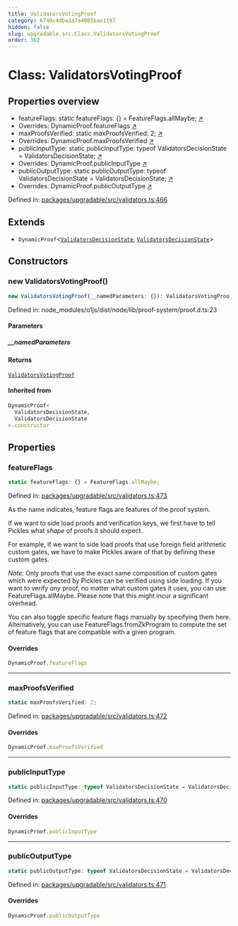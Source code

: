 ```yaml
---
title: ValidatorsVotingProof
category: 6749c4dba3a7a4005bae1197
hidden: false
slug: upgradable.src.Class.ValidatorsVotingProof
order: 362
---
```


# Class: ValidatorsVotingProof

## Properties overview

- featureFlags: static featureFlags: {} = FeatureFlags.allMaybe; [↗](#featureflags)
- Overrides: DynamicProof.featureFlags [↗](#overrides)
- maxProofsVerified: static maxProofsVerified: 2; [↗](#maxproofsverified)
- Overrides: DynamicProof.maxProofsVerified [↗](#overrides)
- publicInputType: static publicInputType: typeof ValidatorsDecisionState = ValidatorsDecisionState; [↗](#publicinputtype)
- Overrides: DynamicProof.publicInputType [↗](#overrides)
- publicOutputType: static publicOutputType: typeof ValidatorsDecisionState = ValidatorsDecisionState; [↗](#publicoutputtype)
- Overrides: DynamicProof.publicOutputType [↗](#overrides)

Defined in: [packages/upgradable/src/validators.ts:466](https://github.com/zkcloudworker/minatokens-lib/blob/main/packages/upgradable/src/validators.ts#L466)

## Extends

- `DynamicProof`\<[`ValidatorsDecisionState`](upgradablesrcclassvalidatorsdecisionstate), [`ValidatorsDecisionState`](upgradablesrcclassvalidatorsdecisionstate)\>

## Constructors

### new ValidatorsVotingProof()

```ts
new ValidatorsVotingProof(__namedParameters: {}): ValidatorsVotingProof
```

Defined in: node\_modules/o1js/dist/node/lib/proof-system/proof.d.ts:23

#### Parameters

##### \_\_namedParameters

#### Returns

[`ValidatorsVotingProof`](upgradablesrcclassvalidatorsvotingproof)

#### Inherited from

```ts
DynamicProof<
  ValidatorsDecisionState,
  ValidatorsDecisionState
>.constructor
```

## Properties

### featureFlags

```ts
static featureFlags: {} = FeatureFlags.allMaybe;
```

Defined in: [packages/upgradable/src/validators.ts:473](https://github.com/zkcloudworker/minatokens-lib/blob/main/packages/upgradable/src/validators.ts#L473)

As the name indicates, feature flags are features of the proof system.

If we want to side load proofs and verification keys, we first have to tell Pickles what _shape_ of proofs it should expect.

For example, if we want to side load proofs that use foreign field arithmetic custom gates, we have to make Pickles aware of that by defining
these custom gates.

_Note:_ Only proofs that use the exact same composition of custom gates which were expected by Pickles can be verified using side loading.
If you want to verify _any_ proof, no matter what custom gates it uses, you can use FeatureFlags.allMaybe. Please note that this might incur a significant overhead.

You can also toggle specific feature flags manually by specifying them here.
Alternatively, you can use FeatureFlags.fromZkProgram to compute the set of feature flags that are compatible with a given program.

#### Overrides

```ts
DynamicProof.featureFlags
```

***

### maxProofsVerified

```ts
static maxProofsVerified: 2;
```

Defined in: [packages/upgradable/src/validators.ts:472](https://github.com/zkcloudworker/minatokens-lib/blob/main/packages/upgradable/src/validators.ts#L472)

#### Overrides

```ts
DynamicProof.maxProofsVerified
```

***

### publicInputType

```ts
static publicInputType: typeof ValidatorsDecisionState = ValidatorsDecisionState;
```

Defined in: [packages/upgradable/src/validators.ts:470](https://github.com/zkcloudworker/minatokens-lib/blob/main/packages/upgradable/src/validators.ts#L470)

#### Overrides

```ts
DynamicProof.publicInputType
```

***

### publicOutputType

```ts
static publicOutputType: typeof ValidatorsDecisionState = ValidatorsDecisionState;
```

Defined in: [packages/upgradable/src/validators.ts:471](https://github.com/zkcloudworker/minatokens-lib/blob/main/packages/upgradable/src/validators.ts#L471)

#### Overrides

```ts
DynamicProof.publicOutputType
```
